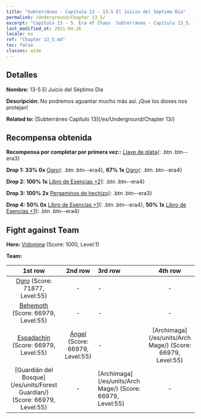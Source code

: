 ```yaml
---
title: "Subterráneo - Capítulo 13 - 13-5 El Juicio del Séptimo Día"
permalink: /Underground/Chapter 13_5/
excerpt: "Capítulo 13 - 5. Era of Chaos  Subterráneo - Capítulo 13_5. 13-5 El Juicio del Séptimo Día"
last_modified_at: 2021-04-26
locale: es
ref: "Chapter 13_5.md"
toc: false
classes: wide
---
```


## Detalles

 **Nombre:** 13-5 El Juicio del Séptimo Día

 **Descripción:** No podremos aguantar mucho más así. ¡Que los dioses nos protejan!

 **Related to:** [Subterráneo Capítulo 13](/es/Underground/Chapter 13/)

## Recompensa obtenida

 **Recompensa por completar por primera vez::** [Llave de plata](/ItemsES/con_693/){: .btn .btn--era3}

 **Drop 1:** **33% 0x** [Ogro](/ItemsES/unt_220/){: .btn .btn--era4}, **67% 1x** [Ogro](/ItemsES/unt_220/){: .btn .btn--era4}

 **Drop 2:** **100% 1x** [Libro de Esencias +2](/ItemsES/mat_53/){: .btn .btn--era4}

 **Drop 3:** **100% 2x** [Pergaminos de hechizo](/ItemsES/con_694/){: .btn .btn--era3}

 **Drop 4:** **50% 0x** [Libro de Esencias +1](/ItemsES/mat_46/){: .btn .btn--era4}, **50% 1x** [Libro de Esencias +1](/ItemsES/mat_46/){: .btn .btn--era4}


## Fight against Team
 **Hero:** [Vidomina](/es/heroes/Vidomina/) (Score: 1000, Level:1)

 **Team:**


  | 1st row | 2nd row | 3rd row | 4th row |
  |:----:|:----:|:----|:----:|
  | [Ogro](/es/units/Ogre/) (Score: 71877, Level:55)  | - | - | - |
  | [Behemoth](/es/units/Behemoth/) (Score: 66979, Level:55)  | - | - | - |
  | [Espadachín](/es/units/Swordsman/) (Score: 66979, Level:55)  | [Ángel](/es/units/Angel/) (Score: 66979, Level:55)  | - | [Archimaga](/es/units/Arch Mage/) (Score: 66979, Level:55)  |
  | [Guardián del Bosque](/es/units/Forest Guardian/) (Score: 66979, Level:55)  | - | [Archimaga](/es/units/Arch Mage/) (Score: 66979, Level:55)  | - |


